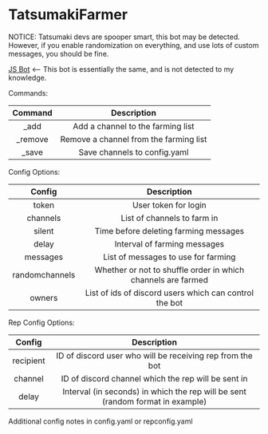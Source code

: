 # TatsumakiFarmer

NOTICE: Tatsumaki devs are spooper smart, this bot may be detected. However, if you enable randomization on everything, and use lots of custom messages, you should be fine.

[JS Bot](https://github.com/ajmeese7/spambot) <-- This bot is essentially the same, and is not detected to my knowledge.

Commands:

| Command | Description                            |
|:-------:|:--------------------------------------:|
| _add    | Add a channel to the farming list      |
| _remove | Remove a channel from the farming list |
| _save   | Save channels to config.yaml           |

Config Options:

| Config         | Description                                                  |
|:--------------:|:------------------------------------------------------------:|
| token          | User token for login                                         |
| channels       | List of channels to farm in                                  |
| silent         | Time before deleting farming messages                        |
| delay          | Interval of farming messages                                 |
| messages       | List of messages to use for farming                          |
| randomchannels | Whether or not to shuffle order in which channels are farmed |
| owners         | List of ids of discord users which can control the bot       |

Rep Config Options:

| Config    | Description                                                                    |
|:---------:|:------------------------------------------------------------------------------:|
| recipient | ID of discord user who will be receiving rep from the bot                      |
| channel   | ID of discord channel which the rep will be sent in                            |
| delay     | Interval (in seconds) in which the rep will be sent (random format in example) |

Additional config notes in config.yaml or repconfig.yaml
